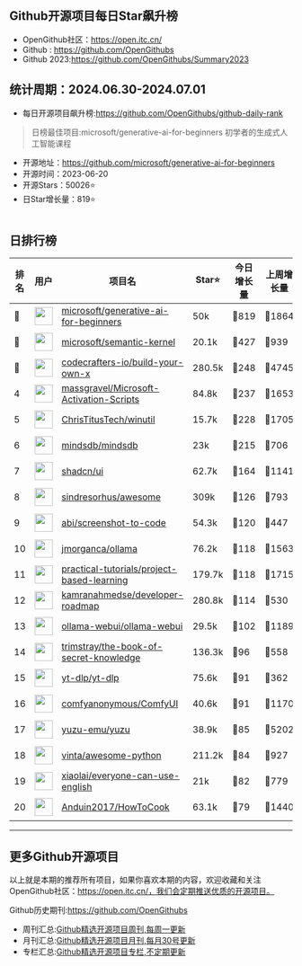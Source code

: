 ## Github开源项目每日Star飙升榜

- OpenGithub社区：https://open.itc.cn/
- Github : https://github.com/OpenGithubs
- Github 2023:https://github.com/OpenGithubs/Summary2023

## 统计周期：2024.06.30-2024.07.01

- 每日开源项目飙升榜:https://github.com/OpenGithubs/github-daily-rank



> 日榜最佳项目:microsoft/generative-ai-for-beginners  初学者的生成式人工智能课程

- 开源地址：https://github.com/microsoft/generative-ai-for-beginners
- 开源时间：2023-06-20
- 开源Stars：50026⭐
- 日Star增长量：819⭐

![]()


## 日排行榜

| 排名        |  用户     |  项目名          | Star⭐          | 今日增长量     | 上周增长量      |  开源时间   |
|------------|------------|---------------|---------------- |--------------|----------------|------------|
| 🥇 | <img src="https://avatars.githubusercontent.com/u/6154722?v=4" alt="" size="32" height="32" width="32" data-view-component="true" class="avatar circle"> | [microsoft/generative-ai-for-beginners](https://github.com/microsoft/generative-ai-for-beginners)| 50k  | 🔺819| 🔺1864 | 2023-06-20 |
| 🥈 | <img src="https://avatars.githubusercontent.com/u/6154722?v=4" alt="" size="32" height="32" width="32" data-view-component="true" class="avatar circle"> | [microsoft/semantic-kernel](https://github.com/microsoft/semantic-kernel)| 20.1k  | 🔺427| 🔺939 | 2023-02-28 |
| 🥉 | <img src="https://avatars.githubusercontent.com/u/58904235?v=4" alt="" size="32" height="32" width="32" data-view-component="true" class="avatar circle"> | [codecrafters-io/build-your-own-x](https://github.com/codecrafters-io/build-your-own-x)| 280.5k  | 🔺248| 🔺4745 | 2018-05-09 |
| 4 | <img src="https://avatars.githubusercontent.com/u/59795046?v=4" alt="" size="32" height="32" width="32" data-view-component="true" class="avatar circle"> | [massgravel/Microsoft-Activation-Scripts](https://github.com/massgravel/Microsoft-Activation-Scripts)| 84.8k  | 🔺237| 🔺1653 | 2020-01-13 |
| 5 | <img src="https://avatars.githubusercontent.com/u/7896101?u=af642f9bbd072e6b21622e77c163298ebed45db1&v=4" alt="" size="32" height="32" width="32" data-view-component="true" class="avatar circle"> | [ChrisTitusTech/winutil](https://github.com/ChrisTitusTech/winutil)| 15.7k  | 🔺228| 🔺1705 | 2022-04-28 |
| 6 | <img src="https://avatars.githubusercontent.com/u/31035808?v=4" alt="" size="32" height="32" width="32" data-view-component="true" class="avatar circle"> | [mindsdb/mindsdb](https://github.com/mindsdb/mindsdb)| 23k  | 🔺215| 🔺706 | 2018-08-03 |
| 7 | <img src="https://avatars.githubusercontent.com/u/139895814?v=4" alt="" size="32" height="32" width="32" data-view-component="true" class="avatar circle"> | [shadcn/ui](https://github.com/shadcn/ui)| 62.7k  | 🔺164| 🔺1141 | 2023-01-04 |
| 8 | <img src="https://avatars.githubusercontent.com/u/170270?u=34acd557a042ac478d273a4621570cadb6b0bd89&v=4" alt="" size="32" height="32" width="32" data-view-component="true" class="avatar circle"> | [sindresorhus/awesome](https://github.com/sindresorhus/awesome)| 309k  | 🔺126| 🔺793 | 2014-07-11 |
| 9 | <img src="https://avatars.githubusercontent.com/u/23818?u=20a6bb441ca25e49b4d8bdb602c171c5e1a065bf&v=4" alt="" size="32" height="32" width="32" data-view-component="true" class="avatar circle"> | [abi/screenshot-to-code](https://github.com/abi/screenshot-to-code)| 54.3k  | 🔺120| 🔺447 | 2023-11-15 |
| 10 | <img src="https://avatars.githubusercontent.com/u/151674099?v=4" alt="" size="32" height="32" width="32" data-view-component="true" class="avatar circle"> | [jmorganca/ollama](https://github.com/jmorganca/ollama)| 76.2k  | 🔺118| 🔺1563 | 2023-06-27 |
| 11 | <img src="https://avatars.githubusercontent.com/u/89421154?v=4" alt="" size="32" height="32" width="32" data-view-component="true" class="avatar circle"> | [practical-tutorials/project-based-learning](https://github.com/practical-tutorials/project-based-learning)| 179.7k  | 🔺118| 🔺1715 | 2017-04-12 |
| 12 | <img src="https://avatars.githubusercontent.com/u/4921183?u=d6ed3573fc67b699e0c3bc2c7e1fb82c98c40dec&v=4" alt="" size="32" height="32" width="32" data-view-component="true" class="avatar circle"> | [kamranahmedse/developer-roadmap](https://github.com/kamranahmedse/developer-roadmap)| 280.8k  | 🔺114| 🔺530 | 2017-03-15 |
| 13 | <img src="https://avatars.githubusercontent.com/u/158137808?v=4" alt="" size="32" height="32" width="32" data-view-component="true" class="avatar circle"> | [ollama-webui/ollama-webui](https://github.com/ollama-webui/ollama-webui)| 29.5k  | 🔺102| 🔺1189 | 2023-10-07 |
| 14 | <img src="https://avatars.githubusercontent.com/u/31127917?v=4" alt="" size="32" height="32" width="32" data-view-component="true" class="avatar circle"> | [trimstray/the-book-of-secret-knowledge](https://github.com/trimstray/the-book-of-secret-knowledge)| 136.3k  | 🔺96| 🔺558 | 2018-06-23 |
| 15 | <img src="https://avatars.githubusercontent.com/u/79589310?v=4" alt="" size="32" height="32" width="32" data-view-component="true" class="avatar circle"> | [yt-dlp/yt-dlp](https://github.com/yt-dlp/yt-dlp)| 75.6k  | 🔺91| 🔺362 | 2020-10-26 |
| 16 | <img src="https://avatars.githubusercontent.com/u/121283862?u=00e0967075548ed41bd53ed0eacd34ac42d8cef0&v=4" alt="" size="32" height="32" width="32" data-view-component="true" class="avatar circle"> | [comfyanonymous/ComfyUI](https://github.com/comfyanonymous/ComfyUI)| 40.6k  | 🔺91| 🔺1170 | 2023-01-17 |
| 17 | <img src="https://avatars.githubusercontent.com/u/35075882?v=4" alt="" size="32" height="32" width="32" data-view-component="true" class="avatar circle"> | [yuzu-emu/yuzu](https://github.com/yuzu-emu/yuzu)| 38.9k  | 🔺85| 🔺5202 | 2018-01-04 |
| 18 | <img src="https://avatars.githubusercontent.com/u/652070?u=95b472a9a11b64ee0f74512ad918d762d42c213c&v=4" alt="" size="32" height="32" width="32" data-view-component="true" class="avatar circle"> | [vinta/awesome-python](https://github.com/vinta/awesome-python)| 211.2k  | 🔺84| 🔺927 | 2014-06-28 |
| 19 | <img src="https://avatars.githubusercontent.com/u/87694204?v=4" alt="" size="32" height="32" width="32" data-view-component="true" class="avatar circle"> | [xiaolai/everyone-can-use-english](https://github.com/xiaolai/everyone-can-use-english)| 21k  | 🔺82| 🔺779 | 2019-03-16 |
| 20 | <img src="https://avatars.githubusercontent.com/u/19531547?u=9bfa4b5f7256f64a05b280019f26a56319955cd0&v=4" alt="" size="32" height="32" width="32" data-view-component="true" class="avatar circle"> | [Anduin2017/HowToCook](https://github.com/Anduin2017/HowToCook)| 63.1k  | 🔺79| 🔺1440 | 2020-02-29 |

---
## 更多Github开源项目

以上就是本期的推荐所有项目，如果你喜欢本期的内容，欢迎收藏和关注OpenGithub社区：https://open.itc.cn/，我们会定期推送优质的开源项目。

Github历史期刊:https://github.com/OpenGithubs
- 周刊汇总:[Github精选开源项目周刊,每周一更新](https://github.com/OpenGithubs/weekly)
- 月刊汇总:[Github精选开源项目月刊,每月30号更新](https://github.com/OpenGithubs/monthly)
- 专栏汇总:[Github精选开源项目专栏,不定期更新](https://github.com/OpenGithubs/selectedColumn)
